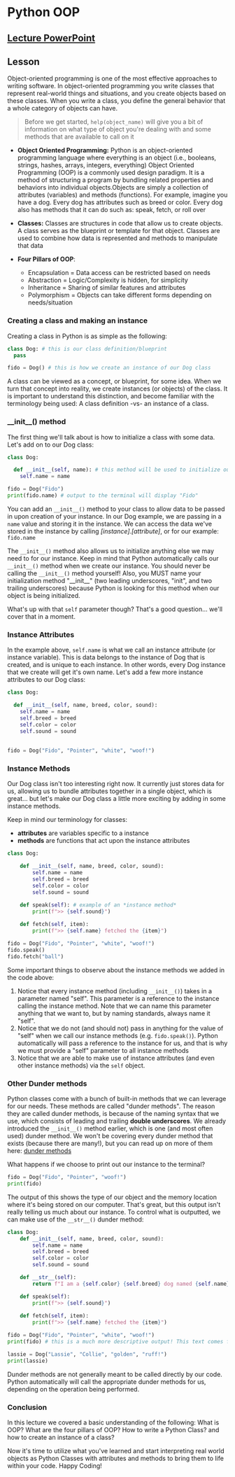 # Python OOP

## **[Lecture PowerPoint](https://docs.google.com/presentation/d/1lcYNdojb96cDjZyzhLVolQA_-pOxe8V36bqbH8VEJLg/edit?usp=drive_link)**

## Lesson

Object-oriented programming is one of the most effective approaches to writing software. In object-oriented programming you write classes that represent real-world things and situations, and you create objects based on these classes. When you write a class, you define the general behavior that a whole category of objects can have.

> Before we get started, `help(object_name)` will give you a bit of information on what type of object you're dealing with and some methods that are available to call on it

- **Object Oriented Programming:** Python is an object-oriented programming language where everything is an object (i.e., booleans, strings, hashes, arrays, integers, everything) Object Oriented Programming (OOP) is a commonly used design paradigm. It is a method of structuring a program by bundling related properties and behaviors into individual objects.Objects are simply a collection of attributes (variables) and methods (functions). For example, imagine you have a dog. Every dog has attributes such as breed or color. Every dog also has methods that it can do such as: speak, fetch, or roll over

- **Classes:** Classes are structures in code that allow us to create objects. A class serves as the blueprint or template for that object. Classes are used to combine how data is represented and methods to manipulate that data

- **Four Pillars of OOP**:
  - Encapsulation = Data access can be restricted based on needs
  - Abstraction = Logic/Complexity is hidden, for simplicity
  - Inheritance = Sharing of similar features and attributes
  - Polymorphism = Objects can take different forms depending on needs/situation

### Creating a class and making an instance

Creating a class in Python is as simple as the following:

```python
class Dog: # this is our class definition/blueprint
  pass

fido = Dog() # this is how we create an instance of our Dog class
```

A class can be viewed as a concept, or blueprint, for some idea. When we turn that concept into reality, we create instances (or objects) of the class. It is important to understand this distinction, and become familiar with the terminology being used: A class definition -vs- an instance of a class.

### \_\_init\_\_() method

The first thing we'll talk about is how to initialize a class with some data. Let's add on to our Dog class:

```python
class Dog:

  def __init__(self, name): # this method will be used to initialize our Dog instance
    self.name = name

fido = Dog("Fido")
print(fido.name) # output to the terminal will display "Fido"
```

You can add an ```__init__()``` method to your class to allow data to be passed in upon creation of your instance. In our Dog example, we are passing in a ```name``` value and storing it in the instance. We can access the data we've stored in the instance by calling *[instance].[attribute]*, or for our example: ```fido.name```

The ```__init__()``` method also allows us to initialize anything else we may need to for our instance. Keep in mind that Python automatically calls our ```__init__()``` method when we create our instance. You should never be calling the ```__init__()``` method yourself! Also, you MUST name your initialization method "\_\_init\_\_" (two leading underscores, "init", and two trailing underscores) because Python is looking for this method when our object is being initialized.

What's up with that `self` parameter though? That's a good question... we'll cover that in a moment.

### Instance Attributes

In the example above, `self.name` is what we call an instance attribute (or instance variable). This is data belongs to the instance of Dog that is created, and is unique to each instance. In other words, every Dog instance that we create will get it's own name. Let's add a few more instance attributes to our Dog class:

```python
class Dog:

  def __init__(self, name, breed, color, sound):
    self.name = name
    self.breed = breed
    self.color = color
    self.sound = sound
      
        
fido = Dog("Fido", "Pointer", "white", "woof!")
```

### Instance Methods

Our Dog class isn't too interesting right now. It currently just stores data for us, allowing us to bundle attributes together in a single object, which is great... but let's make our Dog class a little more exciting by adding in some instance methods.

Keep in mind our terminology for classes:

- **attributes** are variables specific to a instance
- **methods** are functions that act upon the instance attributes

```python
class Dog:

    def __init__(self, name, breed, color, sound):
        self.name = name
        self.breed = breed
        self.color = color
        self.sound = sound

    def speak(self): # example of an *instance method*
        print(f">> {self.sound}")
        
    def fetch(self, item):
        print(f">> {self.name} fetched the {item}")

fido = Dog("Fido", "Pointer", "white", "woof!")
fido.speak()
fido.fetch("ball")
```

Some important things to observe about the instance methods we added in the code above:

1. Notice that every instance method (including ```__init__()```) takes in a parameter named "self". This parameter is a reference to the instance calling the instance method. Note that we can name this parameter anything that we want to, but by naming standards, always name it "self".
2. Notice that we do not (and should not) pass in anything for the value of "self" when we call our instance methods (e.g. ```fido.speak()```). Python automatically will pass a reference to the instance for us, and that is why we must provide a "self" parameter to all instance methods
3. Notice that we are able to make use of instance attributes (and even other instance methods) via the ```self``` object.

### Other Dunder methods

Python classes come with a bunch of built-in methods that we can leverage for our needs. These methods are called "dunder methods". The reason they are called dunder methods, is because of the naming syntax that we use, which consists of leading and trailing **double underscores**. We already introduced the ```__init__()``` method earlier, which is one (and most often used) dunder method. We won't be covering every dunder method that exists (because there are many!), but you can read up on more of them here: [dunder methods](https://www.python-course.eu/python3_magic_methods.php)

What happens if we choose to print out our instance to the terminal?

```python
fido = Dog("Fido", "Pointer", "woof!")
print(fido)
```

The output of this shows the type of our object and the memory location where it's being stored on our computer. That's great, but this output isn't really telling us much about our instance. To control what is outputted, we can make use of the ```__str__()``` dunder method:

```python
class Dog:
    def __init__(self, name, breed, color, sound):
        self.name = name
        self.breed = breed
        self.color = color
        self.sound = sound

    def __str__(self):
        return f"I am a {self.color} {self.breed} dog named {self.name} and I say {self.sound}!"

    def speak(self):
        print(f">> {self.sound}")
        
    def fetch(self, item):
        print(f">> {self.name} fetched the {item}")

fido = Dog("Fido", "Pointer", "white", "woof!")
print(fido) # this is a much more descriptive output! This text comes from the __str__() instance method

lassie = Dog("Lassie", "Collie", "golden", "ruff!")
print(lassie)
```

Dunder methods are not generally meant to be called directly by our code. Python automatically will call the appropriate dunder methods for us, depending on the operation being performed.

### Conclusion

In this lecture we covered a basic understanding of the following: What is OOP? What are the four pillars of OOP? How to write a Python Class? and how to create an instance of a class?

Now it's time to utilize what you've learned and start interpreting real world objects as Python Classes with attributes and methods to bring them to life within your code. Happy Coding!
